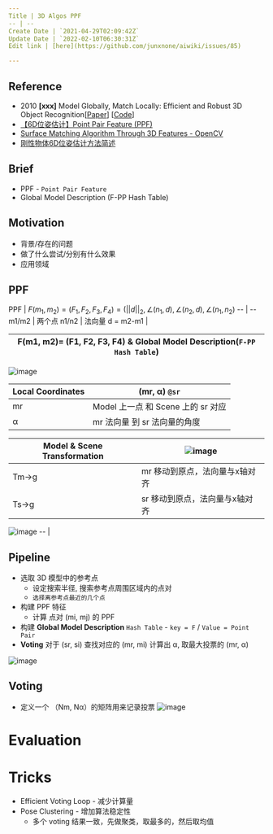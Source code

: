 ```yaml
---
Title | 3D Algos PPF
-- | --
Create Date | `2021-04-29T02:09:42Z`
Update Date | `2022-02-10T06:30:31Z`
Edit link | [here](https://github.com/junxnone/aiwiki/issues/85)

---
```

## Reference
- 2010 **[xxx]** Model Globally, Match Locally: Efficient and Robust 3D Object Recognition[[Paper](http://campar.in.tum.de/pub/drost2010CVPR/drost2010CVPR.pdf)] [[Code]()]
- [【6D位姿估计】Point Pair Feature (PPF)](https://zhuanlan.zhihu.com/p/94952276)
- [Surface Matching Algorithm Through 3D Features - OpenCV](https://docs.opencv.org/3.0-beta/modules/surface_matching/doc/surface_matching.html)
- [刚性物体6D位姿估计方法简述](https://www.hanchine.com/newInfo_131.html)


## Brief
- PPF - `Point Pair Feature`
- Global Model Description (F-PP Hash Table)



## Motivation
- 背景/存在的问题
- 做了什么尝试/分别有什么效果
- 应用领域

## PPF

PPF | $F(m_{1},m_{2})=(F_{1}, F_{2}, F_{3}, F_{4})=(\left|\left| d \right| \right|_{2}, \angle (n_{1},d), \angle (n_{2},d), \angle (n_{1},n_{2})$
-- | --
m1/m2 | 两个点
n1/n2 | 法向量
d = m2-m1 | 


F(m1, m2)= (F1, F2, F3, F4)    &   **Global Model Description(`F-PP Hash Table`)** | 
-- | 
![image](https://user-images.githubusercontent.com/2216970/116506313-96778f00-a8ef-11eb-8f18-ccad36ebc7bf.png)

Local Coordinates | (mr, α) `@sr`
-- | --
mr | Model 上一点  和 Scene 上的 sr 对应
α | mr 法向量 到 sr 法向量的角度

Model & Scene Transformation | ![image](https://user-images.githubusercontent.com/2216970/116509056-35eb5080-a8f5-11eb-9a68-81a3c636fd15.png)
-- | --
Tm->g | mr 移动到原点，法向量与x轴对齐 
Ts->g |  sr 移动到原点，法向量与x轴对齐

![image](https://user-images.githubusercontent.com/2216970/116509077-3f74b880-a8f5-11eb-8ea8-64d2c1ceba19.png)
-- |

## Pipeline
- 选取 3D 模型中的参考点
  - 设定搜索半径, 搜索参考点周围区域内的点对
  - `选择离参考点最近的几个点`
- 构建 PPF 特征
  - 计算 点对 (mi, mj) 的 PPF
- 构建 **Global Model Description** `Hash Table` - `key = F` / `Value = Point Pair`
- **Voting** 对于 (sr, si) 查找对应的 (mr, mi) 计算出 α, 取最大投票的 (mr, α)


![image](https://user-images.githubusercontent.com/2216970/116495688-fa8d5980-a8d5-11eb-8bf9-52409dda0db5.png)

## Voting
- 定义一个 （Nm, Nα）的矩阵用来记录投票
![image](https://user-images.githubusercontent.com/2216970/116511829-9ed4c780-a8f9-11eb-93b0-6fadb38045ac.png)

# Evaluation

# Tricks
- Efficient Voting Loop - 减少计算量
- Pose Clustering - 增加算法稳定性
  - 多个  voting 结果一致，先做聚类，取最多的，然后取均值
